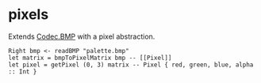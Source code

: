 # pixels

Extends [Codec.BMP](https://github.com/benl23x5/bmp) with a pixel abstraction.

```
Right bmp <- readBMP "palette.bmp"
let matrix = bmpToPixelMatrix bmp -- [[Pixel]]
let pixel = getPixel (0, 3) matrix -- Pixel { red, green, blue, alpha :: Int }
```
